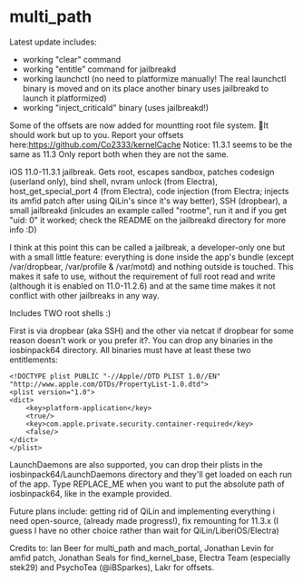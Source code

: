 # multi_path

Latest update includes:
- working "clear" command
- working "entitle" command for jailbreakd
- working launchctl (no need to platformize manually! The real launchctl binary is moved and on its place another binary uses jailbreakd to launch it platformized)
- working "inject_criticald" binary (uses jailbreakd!)

Some of the offsets are now added for mountting root file system. It should work but up to you.
Report your offsets here:https://github.com/Co2333/kernelCache
Notice: 11.3.1 seems to be the same as 11.3 Only report both when they are not the same.

iOS 11.0-11.3.1 jailbreak. Gets root, escapes sandbox, patches codesign (userland only), bind shell, nvram unlock (from Electra), host_get_special_port 4 (from Electra), code injection (from Electra; injects its amfid patch after using QiLin's since it's way better), SSH (dropbear), a small jailbreakd (inlcudes an example called "rootme", run it and if you get "uid: 0" it worked; check the README on the jailbreakd directory for more info :D)

I think at this point this can be called a jailbreak, a developer-only one but with a small little feature: everything is done inside the app's bundle (except /var/dropbear, /var/profile & /var/motd) and nothing outside is touched. This makes it safe to use, without the requirement of full root read and write (although it is enabled on 11.0-11.2.6) and at the same time makes it not conflict with other jailbreaks in any way.

Includes TWO root shells :)

First is via dropbear (aka SSH) and the other via netcat if dropbear for some reason doesn't work or you prefer it?. You can drop any binaries in the iosbinpack64 directory. All binaries must have at least these two entitlements:

    <!DOCTYPE plist PUBLIC "-//Apple//DTD PLIST 1.0//EN" "http://www.apple.com/DTDs/PropertyList-1.0.dtd">
    <plist version="1.0">
    <dict>
        <key>platform-application</key>
        <true/>
        <key>com.apple.private.security.container-required</key>
        <false/>
    </dict>
    </plist>

LaunchDaemons are also supported, you can drop their plists in the iosbinpack64/LaunchDaemons directory and they'll get loaded on each run of the app. Type REPLACE_ME when you want to put the absolute path of iosbinpack64, like in the example provided.

Future plans include: getting rid of QiLin and implementing everything i need open-source, (already made progress!), fix remounting for 11.3.x (I guess I have no other choice rather than wait for QiLin/LiberiOS/Electra)

Credits to: Ian Beer for multi_path and mach_portal, Jonathan Levin for amfid patch, Jonathan Seals for find_kernel_base, Electra Team (especially stek29) and PsychoTea (@iBSparkes), Lakr for offsets.
